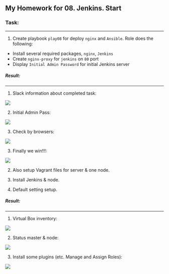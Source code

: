 ## My Homework for 08. Jenkins. Start


### Task:
------
1. Create playbook `play08` for deploy `nginx` and `Ansible`. Role does the following:
- Install several required packages, `nginx`, `Jenkins`
- Create `nginx-proxy` for `jenkins` on `80` port
- Display `Initial Admin Password` for initial Jenkins server


##### Result:
------
1. Slack information about completed task:

![](https://github.com/iggysav/sa.it-academy.by/blob/m-sa2-06-19/isavastsiuk/08.Jen.Homework/Pics/slack_result.JPG)


2. Initial Admin Pass:

![](https://github.com/iggysav/sa.it-academy.by/blob/m-sa2-06-19/isavastsiuk/08.Jen.Homework/Pics/pass_jenkins.JPG)


3. Check by browsers:

![](https://github.com/iggysav/sa.it-academy.by/blob/m-sa2-06-19/isavastsiuk/08.Jen.Homework/Pics/browser.JPG)


3. Finally we win!!!:

![](https://github.com/iggysav/sa.it-academy.by/blob/m-sa2-06-19/isavastsiuk/08.Jen.Homework/Pics/browser2.JPG)


2. Also setup Vagrant files for server & one node.

3. Install Jenkins & node.

4. Default setting setup.


##### Result:
------
1. Virtual Box inventory:

![](https://github.com/iggysav/sa.it-academy.by/blob/m-sa2-06-19/isavastsiuk/08.Jen.Homework/Pics/virtualbox.JPG)


2. Status master & node:

![](https://github.com/iggysav/sa.it-academy.by/blob/m-sa2-06-19/isavastsiuk/08.Jen.Homework/Pics/status.JPG)


3. Install some plugins (etc. Manage and Assign Roles):

![](https://github.com/iggysav/sa.it-academy.by/blob/m-sa2-06-19/isavastsiuk/08.Jen.Homework/Pics/plugin.JPG)














 
